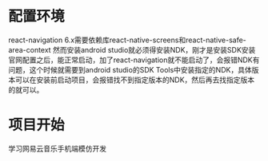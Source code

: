 # 配置环境
react-navigation  6.x需要依赖库react-native-screens和react-native-safe-area-context
然而安装android studio就必须得安装NDK，刚才是安装SDK安装官网配置之后，能正常启动，加了react-navigation就不能启动了，会报错NDK有问题，这个时候就需要到android studio的SDK Tools中安装指定的NDK，具体版本可以在安装前启动项目，会报错找不到指定版本的NDK，然后再去找指定版本的就可以。

# 项目开始
学习网易云音乐手机端模仿开发